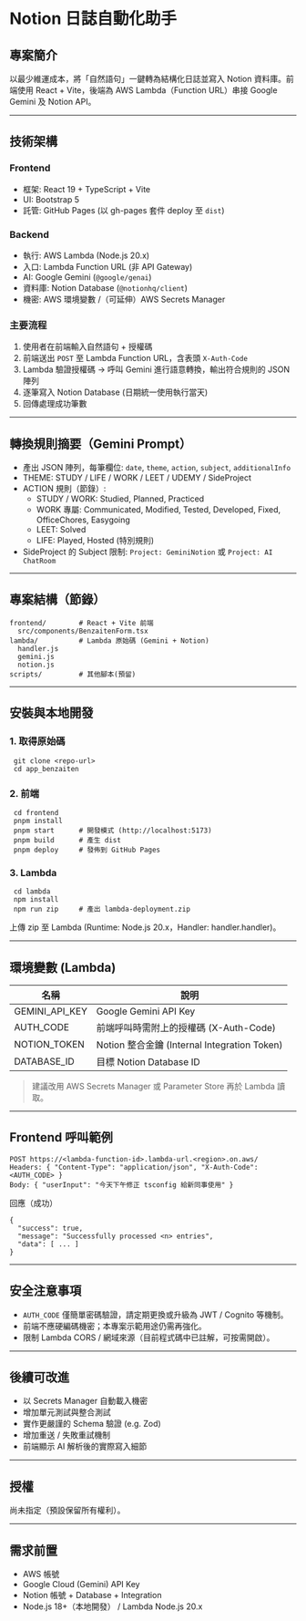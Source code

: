 # Notion 日誌自動化助手

## 專案簡介
以最少維運成本，將「自然語句」一鍵轉為結構化日誌並寫入 Notion 資料庫。前端使用 React + Vite，後端為 AWS Lambda（Function URL）串接 Google Gemini 及 Notion API。

---

## 技術架構

### Frontend
- 框架: React 19 + TypeScript + Vite
- UI: Bootstrap 5
- 託管: GitHub Pages (以 gh-pages 套件 deploy 至 `dist`)

### Backend
- 執行: AWS Lambda (Node.js 20.x)
- 入口: Lambda Function URL (非 API Gateway)
- AI: Google Gemini (`@google/genai`)
- 資料庫: Notion Database (`@notionhq/client`)
- 機密: AWS 環境變數 /（可延伸）AWS Secrets Manager

### 主要流程
1. 使用者在前端輸入自然語句 + 授權碼
2. 前端送出 `POST` 至 Lambda Function URL，含表頭 `X-Auth-Code`
3. Lambda 驗證授權碼 → 呼叫 Gemini 進行語意轉換，輸出符合規則的 JSON 陣列
4. 逐筆寫入 Notion Database (日期統一使用執行當天)
5. 回傳處理成功筆數

---

## 轉換規則摘要（Gemini Prompt）
- 產出 JSON 陣列，每筆欄位: `date`, `theme`, `action`, `subject`, `additionalInfo`
- THEME: STUDY / LIFE / WORK / LEET / UDEMY / SideProject
- ACTION 規則（節錄）:
  - STUDY / WORK: Studied, Planned, Practiced
  - WORK 專屬: Communicated, Modified, Tested, Developed, Fixed, OfficeChores, Easygoing
  - LEET: Solved
  - LIFE: Played, Hosted (特別規則)
- SideProject 的 Subject 限制: `Project: GeminiNotion` 或 `Project: AI ChatRoom`

---

## 專案結構（節錄）
```
frontend/        # React + Vite 前端
  src/components/BenzaitenForm.tsx
lambda/          # Lambda 原始碼 (Gemini + Notion)
  handler.js
  gemini.js
  notion.js
scripts/         # 其他腳本(預留)
```

---

## 安裝與本地開發

### 1. 取得原始碼
```
 git clone <repo-url>
 cd app_benzaiten
```

### 2. 前端
```
 cd frontend
 pnpm install
 pnpm start      # 開發模式 (http://localhost:5173)
 pnpm build      # 產生 dist
 pnpm deploy     # 發佈到 GitHub Pages
```

### 3. Lambda
```
 cd lambda
 npm install
 npm run zip     # 產出 lambda-deployment.zip
```
上傳 zip 至 Lambda (Runtime: Node.js 20.x，Handler: handler.handler)。

---

## 環境變數 (Lambda)
| 名稱 | 說明 |
|------|------|
| GEMINI_API_KEY | Google Gemini API Key |
| AUTH_CODE | 前端呼叫時需附上的授權碼 (X-Auth-Code) |
| NOTION_TOKEN | Notion 整合金鑰 (Internal Integration Token) |
| DATABASE_ID | 目標 Notion Database ID |

> 建議改用 AWS Secrets Manager 或 Parameter Store 再於 Lambda 讀取。

---

## Frontend 呼叫範例
```
POST https://<lambda-function-id>.lambda-url.<region>.on.aws/
Headers: { "Content-Type": "application/json", "X-Auth-Code": <AUTH_CODE> }
Body: { "userInput": "今天下午修正 tsconfig 給新同事使用" }
```

回應（成功）
```
{
  "success": true,
  "message": "Successfully processed <n> entries",
  "data": [ ... ]
}
```

---

## 安全注意事項
- `AUTH_CODE` 僅簡單密碼驗證，請定期更換或升級為 JWT / Cognito 等機制。
- 前端不應硬編碼機密；本專案示範用途仍需再強化。
- 限制 Lambda CORS / 網域來源（目前程式碼中已註解，可按需開啟）。

---

## 後續可改進
- 以 Secrets Manager 自動載入機密
- 增加單元測試與整合測試
- 實作更嚴謹的 Schema 驗證 (e.g. Zod)
- 增加重送 / 失敗重試機制
- 前端顯示 AI 解析後的實際寫入細節

---

## 授權
尚未指定（預設保留所有權利）。

---

## 需求前置
- AWS 帳號
- Google Cloud (Gemini) API Key
- Notion 帳號 + Database + Integration
- Node.js 18+（本地開發） / Lambda Node.js 20.x
